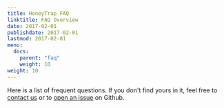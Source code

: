 ```yaml
---
title: HoneyTrap FAQ
linktitle: FAQ Overview
date: 2017-02-01
publishdate: 2017-02-01
lastmod: 2017-02-01
menu:
  docs:
    parent: "faq"
    weight: 10
weight: 10	
---
```


Here is a list of frequent questions.
If you don't find yours in it, feel free to[ contact us](/contact/) or to [open an issue](https://github.com/honeytrap/honeytrap-docs/issues/new/choose) on Github. 

